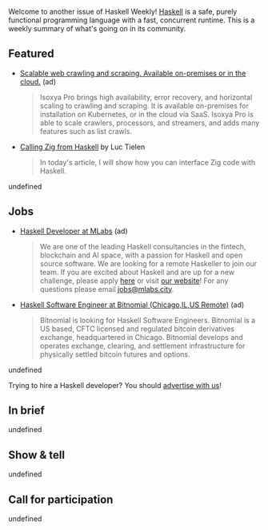 Welcome to another issue of Haskell Weekly!
[Haskell](https://www.haskell.org) is a safe, purely functional programming language with a fast, concurrent runtime.
This is a weekly summary of what's going on in its community.

## Featured

<!-- 2022-03-03 to 2022-03-24. Changes weekly! -->
- [Scalable web crawling and scraping. Available on-premises or in the cloud.](https://www.isoxya.com/pro/) (ad)
  > Isoxya Pro brings high availability, error recovery, and horizontal scaling to crawling and scraping. It is available on-premises for installation on Kubernetes, or in the cloud via SaaS. Isoxya Pro is able to scale crawlers, processors, and streamers, and adds many features such as list crawls.
- [Calling Zig from Haskell](https://luctielen.com/posts/calling_zig_from_haskell/) by Luc Tielen
  > In today's article, I will show how you can interface Zig code with Haskell.

undefined

## Jobs

<!-- Runs from 2021-11-04 to 2022-04-14. -->
- [Haskell Developer at MLabs](https://apply.workable.com/mlabs/j/63DAAA4AEF/) (ad)
  > We are one of the leading Haskell consultancies in the fintech, blockchain and AI space, with a passion for Haskell and open source software. We are looking for a remote Haskeller to join our team. If you are excited about Haskell and are up for a new challenge, please apply [here](https://apply.workable.com/mlabs/j/63DAAA4AEF/) or visit [our website](https://mlabs.city/)! For any questions please email <jobs@mlabs.city>.

<!-- Runs from 2022-01-06 to 2022-03-24. -->
- [Haskell Software Engineer at Bitnomial (Chicago,IL,US Remote)](https://bitnomial.com/jobs/) (ad)
  > Bitnomial is looking for Haskell Software Engineers. Bitnomial is a US based, CFTC licensed and regulated bitcoin derivatives exchange, headquartered in Chicago. Bitnomial develops and operates exchange, clearing, and settlement infrastructure for physically settled bitcoin futures and options.

undefined

Trying to hire a Haskell developer?
You should [advertise with us](https://haskellweekly.news/advertising.html)!

## In brief

undefined

## Show & tell

undefined

## Call for participation

undefined
